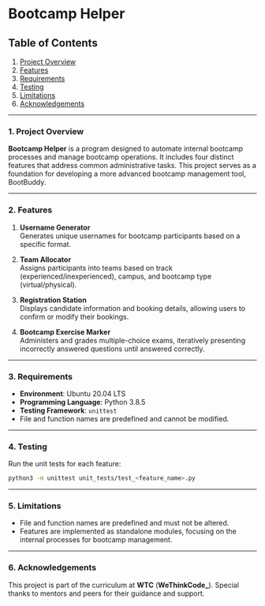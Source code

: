 # Bootcamp Helper

## Table of Contents
1. [Project Overview](#project-overview)
2. [Features](#features)
3. [Requirements](#requirements)
4. [Testing](#testing)
5. [Limitations](#limitations)
6. [Acknowledgements](#acknowledgements)

---

### 1. Project Overview
**Bootcamp Helper** is a program designed to automate internal bootcamp processes and manage bootcamp operations. It includes four distinct features that address common administrative tasks. This project serves as a foundation for developing a more advanced bootcamp management tool, BootBuddy.

---

### 2. Features
1. **Username Generator**  
   Generates unique usernames for bootcamp participants based on a specific format.

2. **Team Allocator**  
   Assigns participants into teams based on track (experienced/inexperienced), campus, and bootcamp type (virtual/physical).

3. **Registration Station**  
   Displays candidate information and booking details, allowing users to confirm or modify their bookings.

4. **Bootcamp Exercise Marker**  
   Administers and grades multiple-choice exams, iteratively presenting incorrectly answered questions until answered correctly.

---

### 3. Requirements
- **Environment**: Ubuntu 20.04 LTS  
- **Programming Language**: Python 3.8.5  
- **Testing Framework**: `unittest`  
- File and function names are predefined and cannot be modified.  

---

### 4. Testing
Run the unit tests for each feature:  
```bash
python3 -m unittest unit_tests/test_<feature_name>.py
```

---

### 5. Limitations
- File and function names are predefined and must not be altered.
- Features are implemented as standalone modules, focusing on the internal processes for bootcamp management.

---

### 6. Acknowledgements
This project is part of the curriculum at **WTC** (**WeThinkCode_**). Special thanks to mentors and peers for their guidance and support.
